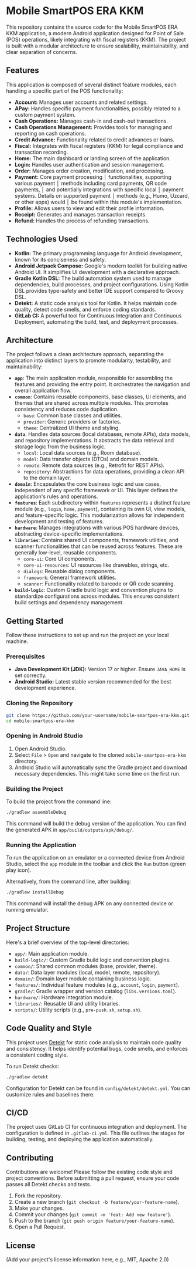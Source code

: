 # Mobile SmartPOS ERA KKM

This repository contains the source code for the Mobile SmartPOS ERA KKM application, a modern Android application designed for Point of Sale (POS) operations, likely integrating with fiscal registers (KKM). The project is built with a modular architecture to ensure scalability, maintainability, and clear separation of concerns.

## Features

This application is composed of several distinct feature modules, each handling a specific part of the POS functionality:

*   **Account:** Manages user accounts and related settings.
*   **APay:** Handles specific payment functionalities, possibly related to a custom payment system.
*   **Cash Operations:** Manages cash-in and cash-out transactions.
*   **Cash Operations Management:** Provides tools for managing and reporting on cash operations.
*   **Credit Advance:** Functionality related to credit advances or loans.
*   **Fiscal:** Integrates with fiscal registers (KKM) for legal compliance and transaction recording.
*   **Home:** The main dashboard or landing screen of the application.
*   **Login:** Handles user authentication and session management.
*   **Order:** Manages order creation, modification, and processing.
*   **Payment:** Core payment processing            │
             functionalities, supporting various payment         │
             methods including card payments, QR code payments,  │
             and potentially integrations with specific local    │
             payment systems. Details on supported payment       │
             methods (e.g., Humo, Uzcard, or other apps) would   │
           be found within this module's implementation.   
*   **Profile:** Allows users to view and edit their profile information.
*   **Receipt:** Generates and manages transaction receipts.
*   **Refund:** Handles the process of refunding transactions.

## Technologies Used

*   **Kotlin:** The primary programming language for Android development, known for its conciseness and safety.
*   **Android Jetpack Compose:** Google's modern toolkit for building native Android UI. It simplifies UI development with a declarative approach.
*   **Gradle Kotlin DSL:** The build automation system used to manage dependencies, build processes, and project configurations. Using Kotlin DSL provides type-safety and better IDE support compared to Groovy DSL.
*   **Detekt:** A static code analysis tool for Kotlin. It helps maintain code quality, detect code smells, and enforce coding standards.
*   **GitLab CI:** A powerful tool for Continuous Integration and Continuous Deployment, automating the build, test, and deployment processes.

## Architecture

The project follows a clean architecture approach, separating the application into distinct layers to promote modularity, testability, and maintainability:

*   **`app`**: The main application module, responsible for assembling the features and providing the entry point. It orchestrates the navigation and overall application flow.
*   **`common`**: Contains reusable components, base classes, UI elements, and themes that are shared across multiple modules. This promotes consistency and reduces code duplication.
    *   `base`: Common base classes and utilities.
    *   `provider`: Generic providers or factories.
    *   `theme`: Centralized UI theme and styling.
*   **`data`**: Handles data sources (local databases, remote APIs), data models, and repository implementations. It abstracts the data retrieval and storage logic from the business logic.
    *   `local`: Local data sources (e.g., Room database).
    *   `model`: Data transfer objects (DTOs) and domain models.
    *   `remote`: Remote data sources (e.g., Retrofit for REST APIs).
    *   `repository`: Abstractions for data operations, providing a clean API to the domain layer.
*   **`domain`**: Encapsulates the core business logic and use cases, independent of any specific framework or UI. This layer defines the application's rules and operations.
*   **`features`**: Each subdirectory within `features` represents a distinct feature module (e.g., `login`, `home`, `payment`), containing its own UI, view models, and feature-specific logic. This modularization allows for independent development and testing of features.
*   **`hardware`**: Manages integrations with various POS hardware devices, abstracting device-specific implementations.
*   **`libraries`**: Contains shared UI components, framework utilities, and scanner functionalities that can be reused across features. These are generally low-level, reusable components.
    *   `core-ui`: Core UI components.
    *   `core-ui-resources`: UI resources like drawables, strings, etc.
    *   `dialogs`: Reusable dialog components.
    *   `framework`: General framework utilities.
    *   `scanner`: Functionality related to barcode or QR code scanning.
*   **`build-logic`**: Custom Gradle build logic and convention plugins to standardize configurations across modules. This ensures consistent build settings and dependency management.

## Getting Started

Follow these instructions to set up and run the project on your local machine.

### Prerequisites

*   **Java Development Kit (JDK):** Version 17 or higher. Ensure `JAVA_HOME` is set correctly.
*   **Android Studio:** Latest stable version recommended for the best development experience.

### Cloning the Repository

```bash
git clone https://github.com/your-username/mobile-smartpos-era-kkm.git
cd mobile-smartpos-era-kkm
```

### Opening in Android Studio

1.  Open Android Studio.
2.  Select `File` > `Open` and navigate to the cloned `mobile-smartpos-era-kkm` directory.
3.  Android Studio will automatically sync the Gradle project and download necessary dependencies. This might take some time on the first run.

### Building the Project

To build the project from the command line:

```bash
./gradlew assembleDebug
```

This command will build the debug version of the application. You can find the generated APK in `app/build/outputs/apk/debug/`.

### Running the Application

To run the application on an emulator or a connected device from Android Studio, select the `app` module in the toolbar and click the `Run` button (green play icon).

Alternatively, from the command line, after building:

```bash
./gradlew installDebug
```

This command will install the debug APK on any connected device or running emulator.

## Project Structure

Here's a brief overview of the top-level directories:

*   `app/`: Main application module.
*   `build-logic/`: Custom Gradle build logic and convention plugins.
*   `common/`: Shared common modules (base, provider, theme).
*   `data/`: Data layer modules (local, model, remote, repository).
*   `domain/`: Domain layer module containing business logic.
*   `features/`: Individual feature modules (e.g., `account`, `login`, `payment`).
*   `gradle/`: Gradle wrapper and version catalog (`libs.versions.toml`).
*   `hardware/`: Hardware integration module.
*   `libraries/`: Reusable UI and utility libraries.
*   `scripts/`: Utility scripts (e.g., `pre-push.sh`, `setup.sh`).

## Code Quality and Style

This project uses [Detekt](https://detekt.dev/) for static code analysis to maintain code quality and consistency. It helps identify potential bugs, code smells, and enforces a consistent coding style.

To run Detekt checks:

```bash
./gradlew detekt
```

Configuration for Detekt can be found in `config/detekt/detekt.yml`. You can customize rules and baselines there.

## CI/CD

The project uses GitLab CI for continuous integration and deployment. The configuration is defined in `.gitlab-ci.yml`. This file outlines the stages for building, testing, and deploying the application automatically.

## Contributing

Contributions are welcome! Please follow the existing code style and project conventions. Before submitting a pull request, ensure your code passes all Detekt checks and tests.

1.  Fork the repository.
2.  Create a new branch (`git checkout -b feature/your-feature-name`).
3.  Make your changes.
4.  Commit your changes (`git commit -m 'feat: Add new feature'`).
5.  Push to the branch (`git push origin feature/your-feature-name`).
6.  Open a Pull Request.

## License

(Add your project's license information here, e.g., MIT, Apache 2.0)
